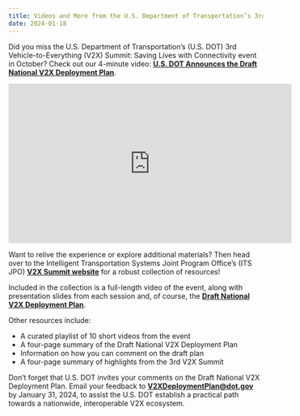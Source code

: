 ```yaml
---
title: Videos and More from the U.S. Department of Transportation’s 3rd Vehicle-to-Everything Summit
date: 2024-01-18
---
```


Did you miss the U.S. Department of Transportation’s (U.S. DOT) 3rd Vehicle-to-Everything (V2X) Summit: Saving Lives with Connectivity event in October? Check out our 4-minute video: [**U.S. DOT Announces the Draft National V2X Deployment Plan**](https://www.youtube.com/watch?v=4AL_Yc9Nrks&t=242s).

<iframe width="560" height="315" src="https://www.youtube.com/embed/4AL_Yc9Nrks?si=DWhkoj0mK4lUkFpf&amp;enablejsapi=1&amp;origin=https%3A%2F%2Fwww.its.dot.gov" title="YouTube video player" frameborder="0" allow="accelerometer; autoplay; clipboard-write; encrypted-media; gyroscope; picture-in-picture; web-share" allowfullscreen="" data-gtm-yt-inspected-11586669_11="true" id="235940204" data-gtm-yt-inspected-10="true"></iframe>

Want to relive the experience or explore additional materials? Then head over to the Intelligent Transportation Systems Joint Program Office’s (ITS JPO) [**V2X Summit website**](https://www.its.dot.gov/research_areas/emerging_tech/htm/ITS_V2X_CommunicationSummit.htm) for a robust collection of resources!

Included in the collection is a full-length video of the event, along with presentation slides from each session and, of course, the [**Draft National V2X Deployment Plan**](https://www.its.dot.gov/research_areas/emerging_tech/pdf/Accelerate_V2X_Deployment.pdf).

Other resources include:

-   A curated playlist of 10 short videos from the event
-   A four-page summary of the Draft National V2X Deployment Plan
-   Information on how you can comment on the draft plan
-   A four-page summary of highlights from the 3rd V2X Summit

Don’t forget that U.S. DOT invites your comments on the Draft National V2X Deployment Plan. Email your feedback to [**V2XDeploymentPlan@dot.gov**](mailto:V2XDeploymentPlan@dot.gov) by January 31, 2024, to assist the U.S. DOT establish a practical path towards a nationwide, interoperable V2X ecosystem.
